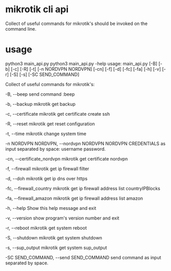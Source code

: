 # mikrotik cli api
Collect of useful commands for mikrotik's should be invoked on the command line.
# usage
python3 main_api.py 
python3 main_api.py -help
usage: main_api.py [-B] [-b] [-c] [-R] [-t] [-n NORDVPN NORDVPN] [-cn] [-f] [-d] [-fc] [-fa] [-h] [-v] [-r] [-S] [-s]
                   [-SC SEND_COMMAND]

Collect of useful commands for mikrotik's:

  -B, --beep            send command :beep
  
  -b, --backup          mikrotik get backup
  
  -c, --certificate     mikrotik get certificate create ssh
  
  -R, --reset           mikrotik get reset configuration
  
  -t, --time            mikrotik change system time
  
  -n NORDVPN NORDVPN, --nordvpn NORDVPN NORDVPN
                        CREDENTIALS as input separated by space: username password.
                        
  -cn, --certificate_nordvpn
                        mikrotik get certificate nordvpn
                        
  -f, --firewall        mikrotik get ip firewall filter
  
  -d, --doh             mikrotik get ip dns over https
  
  -fc, --firewall_country
                        mikrotik get ip firewall address list countryIPBlocks
                        
  -fa, --firewall_amazon
                        mikrotik get ip firewall address list amazon
                        
  -h, --help            Show this help message and exit
  
  -v, --version         show program's version number and exit
  
  -r, --reboot          mikrotik get system reboot
  
  -S, --shutdown        mikrotik get system shutdown
  
  -s, --sup_output      mikrotik get system sup_output
  
  -SC SEND_COMMAND, --send SEND_COMMAND
                        send command as input separated by space.
